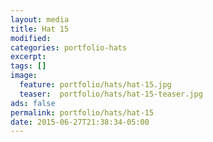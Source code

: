 ```yaml
---
layout: media
title: Hat 15
modified:
categories: portfolio-hats
excerpt:
tags: []
image:
  feature: portfolio/hats/hat-15.jpg
  teaser:  portfolio/hats/hat-15-teaser.jpg
ads: false
permalink: portfolio/hats/hat-15
date: 2015-06-27T21:38:34-05:00
---
```


